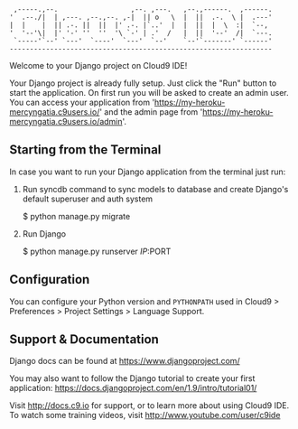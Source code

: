 
     ,-----.,--.                  ,--. ,---.   ,--.,------.  ,------.
    '  .--./|  | ,---. ,--.,--. ,-|  || o   \  |  ||  .-.  \ |  .---'
    |  |    |  || .-. ||  ||  |' .-. |`..'  |  |  ||  |  \  :|  `--, 
    '  '--'\|  |' '-' ''  ''  '\ `-' | .'  /   |  ||  '--'  /|  `---.
     `-----'`--' `---'  `----'  `---'  `--'    `--'`-------' `------'
    ----------------------------------------------------------------- 


Welcome to your Django project on Cloud9 IDE!

Your Django project is already fully setup. Just click the "Run" button to start
the application. On first run you will be asked to create an admin user. You can
access your application from 'https://my-heroku-mercyngatia.c9users.io/' and the admin page from 
'https://my-heroku-mercyngatia.c9users.io/admin'.

## Starting from the Terminal

In case you want to run your Django application from the terminal just run:

1) Run syncdb command to sync models to database and create Django's default superuser and auth system

    $ python manage.py migrate

2) Run Django

    $ python manage.py runserver $IP:$PORT
    
## Configuration

You can configure your Python version and `PYTHONPATH` used in
Cloud9 > Preferences > Project Settings > Language Support.

## Support & Documentation

Django docs can be found at https://www.djangoproject.com/

You may also want to follow the Django tutorial to create your first application:
https://docs.djangoproject.com/en/1.9/intro/tutorial01/

Visit http://docs.c9.io for support, or to learn more about using Cloud9 IDE.
To watch some training videos, visit http://www.youtube.com/user/c9ide